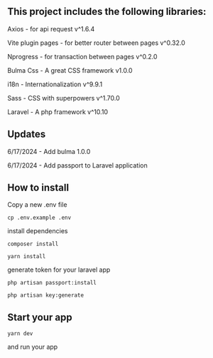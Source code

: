 
## This project includes the following libraries:

Axios - for api request v^1.6.4

Vite plugin pages - for better router between pages v^0.32.0

Nprogress - for transaction between pages v^0.2.0

Bulma Css - A great CSS framework v1.0.0

i18n - Internationalization v^9.9.1

Sass - CSS with superpowers v^1.70.0

Laravel - A php framework v^10.10

## Updates

6/17/2024 - Add bulma 1.0.0

6/17/2024 - Add passport to Laravel application

## How to install

Copy a new .env file

``cp .env.example .env``

install dependencies

``composer install``

``yarn install``

generate token for your laravel app

``php artisan passport:install``

``php artisan key:generate``

## Start your app

``yarn dev``

and run your app
